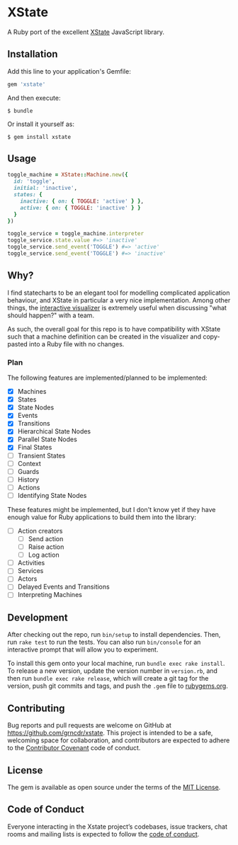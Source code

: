 # XState

A Ruby port of the excellent [XState](http://xstate.js.org) JavaScript library.

## Installation

Add this line to your application's Gemfile:

```ruby
gem 'xstate'
```

And then execute:

    $ bundle

Or install it yourself as:

    $ gem install xstate

## Usage

```rb
toggle_machine = XState::Machine.new({
  id: 'toggle',
  initial: 'inactive',
  states: {
    inactive: { on: { TOGGLE: 'active' } },
    active: { on: { TOGGLE: 'inactive' } }
  }
})

toggle_service = toggle_machine.interpreter
toggle_service.state.value #=> 'inactive'
toggle_service.send_event('TOGGLE') #=> 'active'
toggle_service.send_event('TOGGLE') #=> 'inactive'
```

## Why?

I find statecharts to be an elegant tool for modelling complicated application
behaviour, and XState in particular a very nice implementation. Among other
things, the [interactive visualizer](https://xstate.js.org/viz) is extremely
useful when discussing "what should happen?" with a team.

As such, the overall goal for this repo is to have compatibility with XState
such that a machine definition can be created in the visualizer and copy-pasted
into a Ruby file with no changes.

### Plan

The following features are implemented/planned to be implemented:

- [x] Machines
- [x] States
- [x] State Nodes
- [x] Events
- [x] Transitions
- [x] Hierarchical State Nodes
- [x] Parallel State Nodes
- [x] Final States
- [ ] Transient States
- [ ] Context
- [ ] Guards
- [ ] History
- [ ] Actions
- [ ] Identifying State Nodes

These features might be implemented, but I don't know yet if they have enough
value for Ruby applications to build them into the library:

- [ ] Action creators
  - [ ] Send action
  - [ ] Raise action
  - [ ] Log action
- [ ] Activities
- [ ] Services
- [ ] Actors
- [ ] Delayed Events and Transitions
- [ ] Interpreting Machines

## Development

After checking out the repo, run `bin/setup` to install dependencies. Then, run `rake test` to run the tests. You can also run `bin/console` for an interactive prompt that will allow you to experiment.

To install this gem onto your local machine, run `bundle exec rake install`. To release a new version, update the version number in `version.rb`, and then run `bundle exec rake release`, which will create a git tag for the version, push git commits and tags, and push the `.gem` file to [rubygems.org](https://rubygems.org).

## Contributing

Bug reports and pull requests are welcome on GitHub at https://github.com/grncdr/xstate. This project is intended to be a safe, welcoming space for collaboration, and contributors are expected to adhere to the [Contributor Covenant](http://contributor-covenant.org) code of conduct.

## License

The gem is available as open source under the terms of the [MIT License](https://opensource.org/licenses/MIT).

## Code of Conduct

Everyone interacting in the Xstate project’s codebases, issue trackers, chat rooms and mailing lists is expected to follow the [code of conduct](https://github.com/grncdr/xstate/blob/master/CODE_OF_CONDUCT.md).
